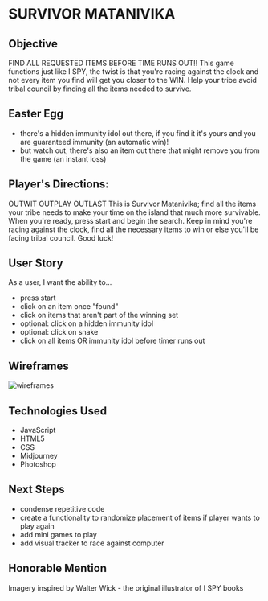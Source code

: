 # SURVIVOR MATANIVIKA

## Objective
FIND ALL REQUESTED ITEMS BEFORE TIME RUNS OUT!!
This game functions just like I SPY, the twist is that you're racing against the clock and not every item you find will get you closer to the WIN. Help your tribe avoid tribal council by finding all the items needed to survive.

## Easter Egg
- there's a hidden immunity idol out there, if you find it it's yours and you are guaranteed immunity (an automatic win)!
- but watch out, there's also an item out there that might remove you from the game (an instant loss)

## Player's Directions: 
OUTWIT OUTPLAY OUTLAST
This is Survivor Matanivika; find all the items your tribe needs to make your time on the island that much more survivable. When you're ready, press start and begin the search. Keep in mind you're racing against the clock, find all the necessary items to win or else you'll be facing tribal council. Good luck!

## User Story
As a user, I want the ability to...
- press start
- click on an item once "found"
- click on items that aren't part of the winning set
- optional: click on a hidden immunity idol
- optional: click on snake
- click on all items OR immunity idol before timer runs out

## Wireframes
![wireframes](assets/image.png)

## Technologies Used
- JavaScript
- HTML5
- CSS
- Midjourney
- Photoshop

## Next Steps
- condense repetitive code
- create a functionality to randomize placement of items if player wants to play again
- add mini games to play
- add visual tracker to race against computer

## Honorable Mention
Imagery inspired by Walter Wick - the original illustrator of I SPY books

